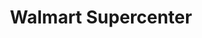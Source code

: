 ---
title: "Walmart Supercenter"
url: /grand-prairie/walmart-supercenter-west-interstate-20/
shop: Supermarkt
---